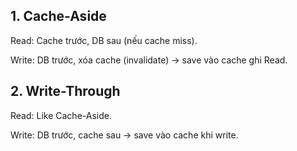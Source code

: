 ## 1. Cache-Aside

Read: Cache trước, DB sau (nếu cache miss).

Write: DB trước, xóa cache (invalidate) -> save vào cache ghi Read.


## 2. Write-Through

Read: Like Cache-Aside.

Write: DB trước, cache sau -> save vào cache khi write.


